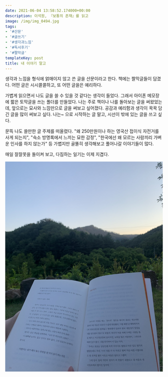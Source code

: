 ```yaml
---
date: 2021-06-04 13:58:52.174000+00:00
description: 이석원, 『보통의 존재』를 읽고
image: /img/img_0494.jpg
tags:
- '#산문'
- '#글쓰기'
- '#생각과느낌'
- '#독서후기'
- '#짤막글'
templateKey: post
title: 내 이야기 말고
---
```


생각과 느낌을 형식에 얽매이지 않고 쓴 글을 산문이라고 한다. 책에는 짤막글들이 담겼다. 어떤 글은 시시콜콜하고, 또 어떤 글을은 예리하다. 

가볍게 읽으면서 나도 글을 쓸 수 있을 것 같다는 생각이 들었다. 그래서 아이폰 메모장에 짧은 토막글을 쓰는 폴더를 만들었다. 나는 주로 책이나 나를 돌아보는 글을 써왔었는데, 앞으로는 묘사와 느낌만으로 글을 써보고 싶어졌다. 공감과 예리함과 생각이 꾹꾹 담긴 글을 많이 써보고 싶다. 나는~ 으로 시작하는 글 말고, 시선이 밖에 있는 글을 쓰고 싶다.

문뜩 나도 쓸만한 글 주제를 떠올렸다. "왜 250만원이나 하는 영국산 접이식 자전거를 사게 되는지", "숙소 방명록에서 느끼는 묘한 감정", "한국에선 왜 모르는 사람끼리 가벼운 인사를 하지 않는가" 등 가볍지만 골똘히 생각해보고 풀어나갈 이야기들이 많다. 

매일 잘잘못을 돌이켜 보고, 다짐하는 일기는 이제 지겹다. 

![](/img/img_0494.jpg)